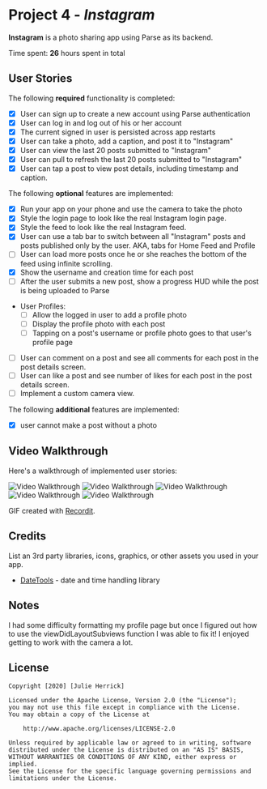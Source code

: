 # Project 4 - *Instagram*

**Instagram** is a photo sharing app using Parse as its backend.

Time spent: **26** hours spent in total 

## User Stories

The following **required** functionality is completed:

- [x] User can sign up to create a new account using Parse authentication
- [x] User can log in and log out of his or her account
- [x] The current signed in user is persisted across app restarts
- [x] User can take a photo, add a caption, and post it to "Instagram"
- [x] User can view the last 20 posts submitted to "Instagram"
- [x] User can pull to refresh the last 20 posts submitted to "Instagram"
- [x] User can tap a post to view post details, including timestamp and caption.

The following **optional** features are implemented:

- [x] Run your app on your phone and use the camera to take the photo
- [x] Style the login page to look like the real Instagram login page.
- [x] Style the feed to look like the real Instagram feed.
- [x] User can use a tab bar to switch between all "Instagram" posts and posts published only by the user. AKA, tabs for Home Feed and Profile
- [ ] User can load more posts once he or she reaches the bottom of the feed using infinite scrolling.
- [x] Show the username and creation time for each post
- [ ] After the user submits a new post, show a progress HUD while the post is being uploaded to Parse
- User Profiles:
  - [ ] Allow the logged in user to add a profile photo
  - [ ] Display the profile photo with each post
  - [ ] Tapping on a post's username or profile photo goes to that user's profile page
- [ ] User can comment on a post and see all comments for each post in the post details screen.
- [ ] User can like a post and see number of likes for each post in the post details screen.
- [ ] Implement a custom camera view.

The following **additional** features are implemented:

- [x] user cannot make a post without a photo

## Video Walkthrough

Here's a walkthrough of implemented user stories:

<img src='http://g.recordit.co/xWHj9NCfe0.gif' title='Video Walkthrough' width='' alt='Video Walkthrough' />
<img src='http://g.recordit.co/Y12CWHugVe.gif' title='Video Walkthrough' width='' alt='Video Walkthrough' />
<img src='http://g.recordit.co/PETTdzqku4.gif' title='Video Walkthrough' width='' alt='Video Walkthrough' />
<img src='http://g.recordit.co/DukCkR7xHM.gif' title='Video Walkthrough' width='' alt='Video Walkthrough' />
<img src='http://g.recordit.co/HqMtNgN2FX.gif' title='Video Walkthrough' width='' alt='Video Walkthrough' />

GIF created with [Recordit](https://recordit.co/).

## Credits

List an 3rd party libraries, icons, graphics, or other assets you used in your app.

- [DateTools](https://github.com/MatthewYork/DateTools) - date and time handling library


## Notes

I had some difficulty formatting my profile page but once I figured out how to use the viewDidLayoutSubviews function I was able to fix it! I enjoyed getting to work with the camera a lot. 

## License

    Copyright [2020] [Julie Herrick]

    Licensed under the Apache License, Version 2.0 (the "License");
    you may not use this file except in compliance with the License.
    You may obtain a copy of the License at

        http://www.apache.org/licenses/LICENSE-2.0

    Unless required by applicable law or agreed to in writing, software
    distributed under the License is distributed on an "AS IS" BASIS,
    WITHOUT WARRANTIES OR CONDITIONS OF ANY KIND, either express or implied.
    See the License for the specific language governing permissions and
    limitations under the License.
